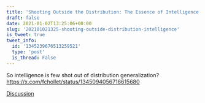 ```yaml
---
title: 'Shooting Outside the Distribution: The Essence of Intelligence'
draft: false
date: 2021-01-02T13:25:06+00:00
slug: '202101021325-shooting-outside-distribution-intelligence'
is_tweet: true
tweet_info:
  id: '1345239676513259521'
  type: 'post'
  is_thread: False
---
```




So intelligence is few shot out of distribution generalization? <https://x.com/fchollet/status/1345094056716615680>

[Discussion](https://x.com/sytelus/status/1345239676513259521)
